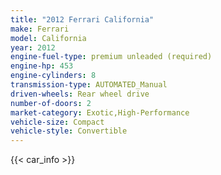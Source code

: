 ```yaml
---
title: "2012 Ferrari California"
make: Ferrari
model: California
year: 2012
engine-fuel-type: premium unleaded (required)
engine-hp: 453
engine-cylinders: 8
transmission-type: AUTOMATED_Manual
driven-wheels: Rear wheel drive
number-of-doors: 2
market-category: Exotic,High-Performance
vehicle-size: Compact
vehicle-style: Convertible
---
```


{{< car_info >}}

